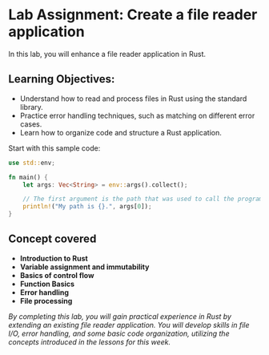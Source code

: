 # Lab Assignment: Create a file reader application

In this lab, you will enhance a file reader application in Rust.


## Learning Objectives:

- Understand how to read and process files in Rust using the standard library.
- Practice error handling techniques, such as matching on different error cases.
- Learn how to organize code and structure a Rust application.

Start with this sample code:

```rust
use std::env;

fn main() {
    let args: Vec<String> = env::args().collect();

    // The first argument is the path that was used to call the program.
    println!("My path is {}.", args[0]);
}
```


## Concept covered


- __Introduction to Rust__
- __Variable assignment and immutability__ 
- __Basics of control flow__
- __Function Basics__
- __Error handling__
- __File processing__

_By completing this lab, you will gain practical experience in Rust by extending an existing 
file reader application. 
You will develop skills in file I/O, error handling, and some basic code organization, 
utilizing the concepts introduced in the lessons for this week._
